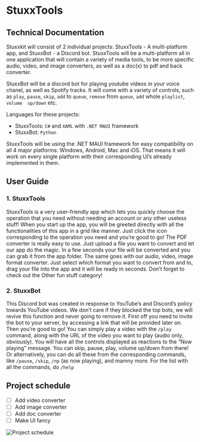 # StuxxTools

## Technical Documentation

Stuxxkit will consist of 2 individual projects: StuxxTools - A multi-platform 
app, and StuxxBot - a Discord bot.
StuxxTools will be a multi-platform all in one application that will contain a 
variety of media tools, to be more specific audio, video, and image converters, as well as a doc(x) to pdf and back converter.

StuxxBot will be a discord bot for playing youtube videos in your voice 
chanel, as well as Spotify tracks. It will come with a variety of controls, such as 
`play`, `pause`, `skip`, `add` to `queue`, `remove` from `queue`, `add` whole `playlist`, `volume 
up/down` etc.

Languages for these projects:
- StuxxTools: `C#` and `XAML` with `.NET MAUI` framework
- StuxxBot: `Python`

StuxxTools will be using the .NET MAUI framework for easy compatibility on 
all 4 major platforms: Windows, Android, Mac and iOS. That means it will work on 
every single platform with their corresponding UI’s already implemented in them.

## User Guide

### 1. StuxxTools

StuxxTools is a very user-friendly app which lets you quickly choose the 
operation that you need without needing an account or any other useless stuff!
When you start up the app, you will be greeted directly with all the 
functionalities of this app in a grid like manner. Just click the icon corresponding 
to the operation you need and you’re good to go!
The PDF converter is really easy to use. Just upload a file you want 
to convert and let our app do the magic. In a few seconds your file will be 
converted and you can grab it from the app folder.
The same goes with our audio, video, image format converter. Just select which format 
you want to convert from and to, drag your file into the app and it will be 
ready in seconds.
Don’t forget to check out the Other fun stuff category!

### 2. StuxxBot

This Discord bot was created in response to YouTube’s and Discord’s policy 
towards YouTube videos. We don’t care if they blocked the top bots, we will 
revive this function and never going to remove it.
First off you need to invite the bot to your server, by accessing a link that 
will be provided later on. Then you’re good to go!
You can simply play a video with the `/play` command, along with the URL 
of the video you want to play (audio only, obviously). You will have all the controls 
displayed as reactions to the “Now playing” message. You can skip, pause, play, 
volume up/down from there! Or alternatively, you can do all these from the 
corresponding commands, like `/pause`, `/skip`, `/np` (as now playing), and 
mamny more. For the list with all the commands, do `/help`

## Project schedule

- [ ] Add video converter
- [ ] Add image converter
- [ ] Add doc converter
- [ ] Make UI fancy

![Project schedule](https://i.ibb.co/vdR4M5Y/Untitled.png)
